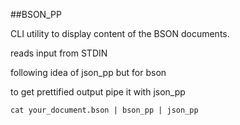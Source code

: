 ##BSON_PP

CLI utility to display content of the BSON documents.

reads input from STDIN

following idea of json_pp but for bson

to get prettified output pipe it with json_pp


```
cat your_document.bson | bson_pp | json_pp
```
